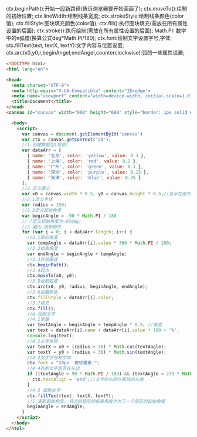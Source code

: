ctx.beginPath():开始一段新路径(告诉浏览器要开始画画了);
 ctx.moveTo():绘制的初始位置;
 ctx.lineWidth:绘制线条宽度;
 ctx.strokeStyle:绘制线条颜色(color值);
 ctx.fillStyle:图块填充颜色(color值);
 ctx.fill():执行图块填充(需放在所有属性设置的后面);
 ctx.stroke():执行绘制(需放在所有属性设置的后面);
 Math.PI:  数学中的π弧度(换算公式deg*Math.PI/180);
 ctx.font:绘制文字设置字号,字体;
 ctx.fillText(text, textX, textY):文字内容与位置设置;
 ctx.arc(x0,y0,r,beginAngel,endAngel,counterclockwise):弧的一些属性设置;

```html
<!DOCTYPE html>
<html lang="en">

<head>
  <meta charset="UTF-8">
  <meta http-equiv="X-UA-Compatible" content="IE=edge">
  <meta name="viewport" content="width=device-width, initial-scale=1.0">
  <title>Document</title>
</head>
<canvas id="canvas" width="900" height="600" style="border: 1px solid #000;">

  <body>
    <script>
      var canvas = document.getElementById('canvas')
      var ctx = canvas.getContext('2d');
      //1.创建数据包(信息)
      var dataArr = [
        { name: '北京', color: 'yellow', value: 0.3 },
        { name: '上海', color: 'red', value: 0.2 },
        { name: '广州', color: 'green', value: 0.1 },
        { name: '深圳', color: 'purple', value: 0.15 },
        { name: '天津', color: 'blue', value: 0.25 }
      ];
      //2.定义圆心
      var x0 = canvas.width * 0.5, y0 = canvas.height * 0.5;//显示在画布中间
      //2.1定义半径
      var radius = 150;
      //2.2定义起始角度
      var beginAngle = -90 * Math.PI / 180
      // (定义初始角度为-90deg)
      //3.遍历,绘制扇形
      for (var i = 0; i < dataArr.length; i++) {
        //3.1扇形角度
        var tempAngle = dataArr[i].value * 360 * Math.PI / 180;
        //3.2结束角度
        var endAngle = beginAngle + tempAngle;
        //3.3开启路径
        ctx.beginPath();
        //3.4起点
        ctx.moveTo(x0, y0);
        //3.5绘制弧度
        ctx.arc(x0, y0, radius, beginAngle, endAngle);
        //3.6设置颜色
        ctx.fillStyle = dataArr[i].color;
        //3.7填充
        ctx.fill();
        //4.绘制文字
        //4.1常量
        var textAngle = beginAngle + tempAngle * 0.5; //角度
        var text = dataArr[i].name + dataArr[i].value * 100 + '%';
        console.log(text);
        //4.2文字坐标
        var textX = x0 + (radius + 30) * Math.cos(textAngle);
        var textY = y0 + (radius + 30) * Math.sin(textAngle);
        //4.3文字字号和字体
        ctx.font = "20px '微软雅黑'";
        //4.4判断文字是否在左边
        if ((textAngle > 90 * Math.PI / 180) && (textAngle < 270 * Math.PI / 180)) {
          ctx.textAlign = 'end';//文字的右侧在基线的左端
        }
        //4.5 绘制文字
        ctx.fillText(text, textX, textY);
        //5.更新起始角度, 将当前扇形的结束角度作为下一个扇形的起始角度
        beginAngle = endAngle;
      }
    </script>
  </body>
</html>
```

